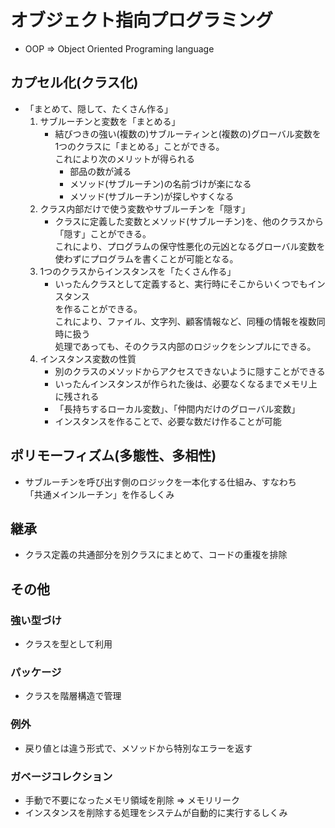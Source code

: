 # オブジェクト指向プログラミング

- OOP => Object Oriented Programing language

## カプセル化(クラス化)

- 「まとめて、隠して、たくさん作る」
	1. サブルーチンと変数を「まとめる」
		- 結びつきの強い(複数の)サブルーティンと(複数の)グローバル変数を  
		1つのクラスに「まとめる」ことができる。  
		これにより次のメリットが得られる
			- 部品の数が減る
			- メソッド(サブルーチン)の名前づけが楽になる
			- メソッド(サブルーチン)が探しやすくなる
	1. クラス内部だけで使う変数やサブルーチンを「隠す」
		- クラスに定義した変数とメソッド(サブルーチン)を、他のクラスから  
		「隠す」ことができる。  
		これにより、プログラムの保守性悪化の元凶となるグローバル変数を  
		使わずにプログラムを書くことが可能となる。
	1. 1つのクラスからインスタンスを「たくさん作る」
		- いったんクラスとして定義すると、実行時にそこからいくつでもインスタンス  
		を作ることができる。  
		これにより、ファイル、文字列、顧客情報など、同種の情報を複数同時に扱う  
		処理であっても、そのクラス内部のロジックをシンプルにできる。
	1. インスタンス変数の性質
		- 別のクラスのメソッドからアクセスできないように隠すことができる
		- いったんインスタンスが作られた後は、必要なくなるまでメモリ上に残される
		- 「長持ちするローカル変数」、「仲間内だけのグローバル変数」
		- インスタンスを作ることで、必要な数だけ作ることが可能

## ポリモーフィズム(多態性、多相性)

- サブルーチンを呼び出す側のロジックを一本化する仕組み、すなわち  
「共通メインルーチン」を作るしくみ

## 継承

- クラス定義の共通部分を別クラスにまとめて、コードの重複を排除

## その他

### 強い型づけ
- クラスを型として利用

### パッケージ
- クラスを階層構造で管理

### 例外
- 戻り値とは違う形式で、メソッドから特別なエラーを返す

### ガベージコレクション
- 手動で不要になったメモリ領域を削除 => メモリリーク
- インスタンスを削除する処理をシステムが自動的に実行するしくみ